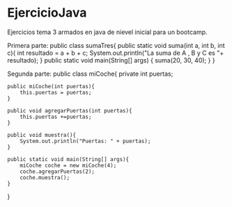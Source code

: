 # EjercicioJava

Ejercicios tema 3 armados en java de nievel inicial para un bootcamp.

Primera parte:
public class sumaTres{
	public static void suma(int a, int b, int c){
		  int resultado = a + b + c;
		  System.out.println("La suma de A , B y C es "+ resultado);
	}
	 public static void main(String[] args) {
          suma(20, 30, 40);
	 }
}

Segunda parte:
public class miCoche{
	private int puertas;

	public miCoche(int puertas){
		this.puertas = puertas;
	}

	public void agregarPuertas(int puertas){
		this.puertas +=puertas;
	}

	public void muestra(){
		System.out.println("Puertas: " + puertas);
	}

	public static void main(String[] args){
		miCoche coche = new miCoche(4);
		coche.agregarPuertas(2);
		coche.muestra();
	}
}
